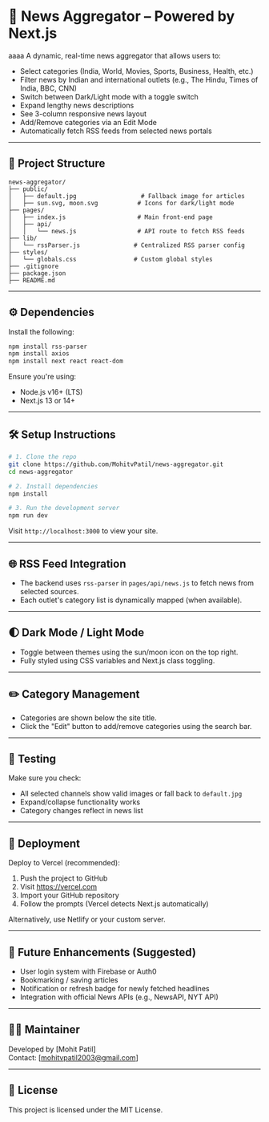 # 📰 News Aggregator – Powered by Next.js
aaaa
A dynamic, real-time news aggregator that allows users to:

- Select categories (India, World, Movies, Sports, Business, Health, etc.)
- Filter news by Indian and international outlets (e.g., The Hindu, Times of India, BBC, CNN)
- Switch between Dark/Light mode with a toggle switch
- Expand lengthy news descriptions
- See 3-column responsive news layout
- Add/Remove categories via an Edit Mode
- Automatically fetch RSS feeds from selected news portals

---

## 📁 Project Structure

```
news-aggregator/
├── public/
│   ├── default.jpg                  # Fallback image for articles
│   ├── sun.svg, moon.svg           # Icons for dark/light mode
├── pages/
│   ├── index.js                    # Main front-end page
│   ├── api/
│   │   └── news.js                 # API route to fetch RSS feeds
├── lib/
│   └── rssParser.js               # Centralized RSS parser config
├── styles/
│   └── globals.css                # Custom global styles
├── .gitignore
├── package.json
├── README.md
```

---

## ⚙️ Dependencies

Install the following:

```bash
npm install rss-parser
npm install axios
npm install next react react-dom
```

Ensure you're using:

- Node.js v16+ (LTS)
- Next.js 13 or 14+

---

## 🛠️ Setup Instructions

```bash
# 1. Clone the repo
git clone https://github.com/MohitvPatil/news-aggregator.git
cd news-aggregator

# 2. Install dependencies
npm install

# 3. Run the development server
npm run dev
```

Visit `http://localhost:3000` to view your site.

---

## 🌐 RSS Feed Integration

- The backend uses `rss-parser` in `pages/api/news.js` to fetch news from selected sources.
- Each outlet's category list is dynamically mapped (when available).

---

## 🌓 Dark Mode / Light Mode

- Toggle between themes using the sun/moon icon on the top right.
- Fully styled using CSS variables and Next.js class toggling.

---

## ✏️ Category Management

- Categories are shown below the site title.
- Click the "Edit" button to add/remove categories using the search bar.

---

## 🧪 Testing

Make sure you check:

- All selected channels show valid images or fall back to `default.jpg`
- Expand/collapse functionality works
- Category changes reflect in news list

---

## 🚀 Deployment

Deploy to Vercel (recommended):

1. Push the project to GitHub
2. Visit https://vercel.com
3. Import your GitHub repository
4. Follow the prompts (Vercel detects Next.js automatically)

Alternatively, use Netlify or your custom server.

---

## 🧩 Future Enhancements (Suggested)

- User login system with Firebase or Auth0
- Bookmarking / saving articles
- Notification or refresh badge for newly fetched headlines
- Integration with official News APIs (e.g., NewsAPI, NYT API)

---

## 👨‍💻 Maintainer

Developed by [Mohit Patil]  
Contact: [mohitvpatil2003@gmail.com]

---

## 📜 License

This project is licensed under the MIT License.